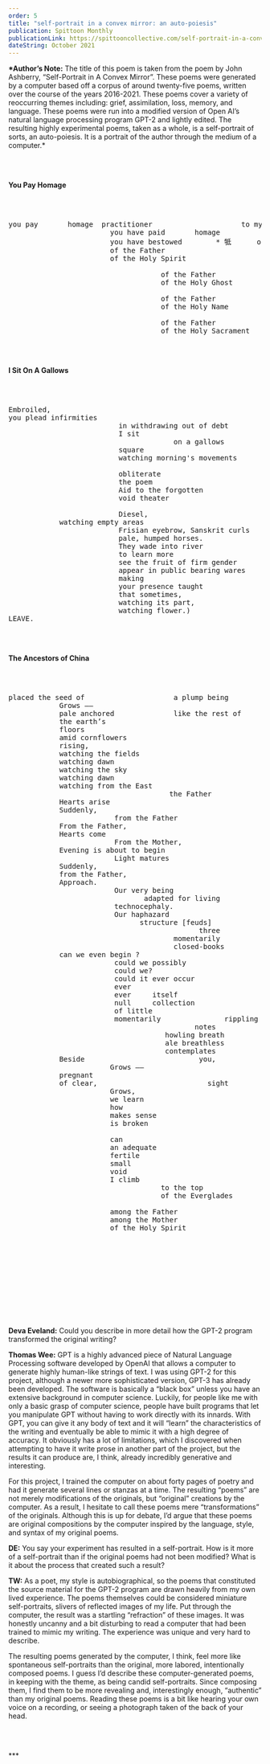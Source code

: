 ```yaml
---
order: 5
title: "self-portrait in a convex mirror: an auto-poiesis"
publication: Spittoon Monthly
publicationLink: https://spittooncollective.com/self-portrait-in-a-convex-mirror-an-auto-poiesis/
dateString: October 2021
---
```

**\*Author’s Note:** The title of this poem is taken from the poem by John Ashberry, “Self-Portrait in A Convex Mirror”. These poems were generated by a computer based off a corpus of around twenty-five poems, written over the course of the years 2016-2021. These poems cover a variety of reoccurring themes including: grief, assimilation, loss, memory, and language. These poems were run into a modified version of Open AI’s natural language processing program GPT-2 and lightly edited. The resulting highly experimental poems, taken as a whole, is a self-portrait of sorts, an auto-poiesis. It is a portrait of the author through the medium of a computer.*

<br><br>

**You Pay Homage**

<br><br>

<pre>
you pay       homage  practitioner                     to my name
                        you have paid       homage                 to your family
                        you have bestowed        * 牴      on                  one
                        of the Father                             of the Son
                        of the Holy Spirit

                                    of the Father                             of the Son
                                    of the Holy Ghost

                                    of the Father                             of the Son
                                    of the Holy Name

                                    of the Father                of the Son
                                    of the Holy Sacrament
</pre>

<br><br>

**I Sit On A Gallows**

<br><br>

<pre>
Embroiled,
you plead infirmities
                          in withdrawing out of debt
                          I sit
                                       on a gallows
                          square
                          watching morning's movements

                          obliterate
                          the poem
                          Aid to the forgotten
                          void theater

                          Diesel,
            watching empty areas
                          Frisian eyebrow, Sanskrit curls
                          pale, humped horses.
                          They wade into river
                          to learn more
                          see the fruit of firm gender
                          appear in public bearing wares
                          making
                          your presence taught
                          that sometimes,
                          watching its part,
                          watching flower.)
LEAVE.
</pre>

<br><br>

**The Ancestors of China**

<br><br>

<pre>
placed the seed of                     a plump being
            Grows ——
            pale anchored              like the rest of
            the earth’s
            floors
            amid cornflowers
            rising,
            watching the fields
            watching dawn
            watching the sky
            watching dawn
            watching from the East
                                      the Father
            Hearts arise
            Suddenly,
                         from the Father
            From the Father,
            Hearts come
                         From the Mother,
            Evening is about to begin
                         Light matures
            Suddenly,
            from the Father,
            Approach.
                         Our very being
                                adapted for living
                         technocephaly.
                         Our haphazard
                               structure [feuds]
                                             three
                                       momentarily
                                       closed-books
            can we even begin ?
                         could we possibly
                         could we?
                         could it ever occur
                         ever
                         ever     itself
                         null     collection
                         of little
                         momentarily               rippling ripples
                                            notes
                                     howling breath
                                     ale breathless
                                     contemplates               the Problem of Evil
            Beside                           you,                 a plump being
                        Grows ——
            pregnant
            of clear,                          sight
                        Grows,
                        we learn
                        how
                        makes sense
                        is broken

                        can
                        an adequate
                        fertile
                        small
                        void
                        I climb
                                    to the top
                                    of the Everglades

                        among the Father
                        among the Mother
                        of the Holy Spirit
</pre>

<br><br>

<br><br>

<pre>

</pre>

<br><br>

**Deva Eveland:** Could you describe in more detail how the GPT-2 program transformed the original writing?

**Thomas Wee:** GPT is a highly advanced piece of Natural Language Processing software developed by OpenAI that allows a computer to generate highly human-like strings of text. I was using GPT-2 for this project, although a newer more sophisticated version, GPT-3 has already been developed. The software is basically a “black box” unless you have an extensive background in computer science. Luckily, for people like me with only a basic grasp of computer science, people have built programs that let you manipulate GPT without having to work directly with its innards. With GPT, you can give it any body of text and it will “learn” the characteristics of the writing and eventually be able to mimic it with a high degree of accuracy. It obviously has a lot of limitations, which I discovered when attempting to have it write prose in another part of the project, but the results it can produce are, I think, already incredibly generative and interesting.

For this project, I trained the computer on about forty pages of poetry and had it generate several lines or stanzas at a time. The resulting “poems” are not merely modifications of the originals, but “original” creations by the computer. As a result, I hesitate to call these poems mere “transformations” of the originals. Although this is up for debate, I’d argue that these poems are original compositions by the computer inspired by the language, style, and syntax of my original poems.

**DE:** You say your experiment has resulted in a self-portrait. How is it more of a self-portrait than if the original poems had not been modified? What is it about the process that created such a result?

**TW:** As a poet, my style is autobiographical, so the poems that constituted the source material for the GPT-2 program are drawn heavily from my own lived experience. The poems themselves could be considered miniature self-portraits, slivers of reflected images of my life. Put through the computer, the result was a startling “refraction” of these images. It was honestly uncanny and a bit disturbing to read a computer that had been trained to mimic my writing. The experience was unique and very hard to describe.

The resulting poems generated by the computer, I think, feel more like spontaneous self-portraits than the original, more labored, intentionally composed poems. I guess I’d describe these computer-generated poems, in keeping with the theme, as being candid self-portraits. Since composing them, I find them to be more revealing and, interestingly enough, “authentic” than my original poems. Reading these poems is a bit like hearing your own voice on a recording, or seeing a photograph taken of the back of your head.

<br><br>

\*\**

<br><br>
